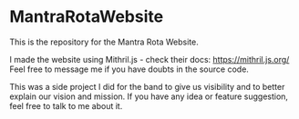 # MantraRotaWebsite

This is the repository for the Mantra Rota Website. 

I made the website using Mithril.js - check their docs: https://mithril.js.org/
Feel free to message me if you have doubts in the source code. 

This was a side project I did for the band to give us visibility and to better explain our vision and mission.
If you have any idea or feature suggestion, feel free to talk to me about it. 
